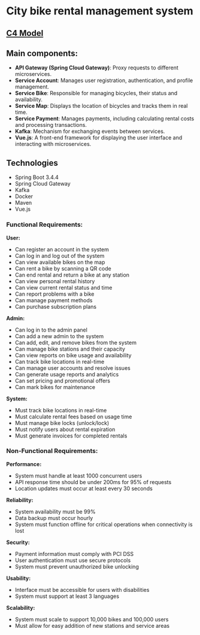 # City bike rental management system
## [C4 Model](https://drive.google.com/file/d/1B0YqFhIPC5O9Iab_oIx6Y92gEqxcaK4J/view?usp=sharing)

## Main components:
- **API Gateway (Spring Cloud Gateway)**: Proxy requests to different microservices.
- **Service Account**: Manages user registration, authentication, and profile management.
- **Service Bike**: Responsible for managing bicycles, their status and availability.
- **Service Map**: Displays the location of bicycles and tracks them in real time.
- **Service Payment**: Manages payments, including calculating rental costs and processing transactions.
- **Kafka**: Mechanism for exchanging events between services.
- **Vue.js**: A front-end framework for displaying the user interface and interacting with microservices.

## Technologies
- Spring Boot 3.4.4
- Spring Cloud Gateway
- Kafka
- Docker
- Maven
- Vue.js

### Functional Requirements:

**User:**
- Can register an account in the system
- Can log in and log out of the system
- Can view available bikes on the map
- Can rent a bike by scanning a QR code
- Can end rental and return a bike at any station
- Can view personal rental history
- Can view current rental status and time
- Can report problems with a bike
- Can manage payment methods
- Can purchase subscription plans

**Admin:**
- Can log in to the admin panel
- Can add a new admin to the system
- Can add, edit, and remove bikes from the system
- Can manage bike stations and their capacity
- Can view reports on bike usage and availability
- Can track bike locations in real-time
- Can manage user accounts and resolve issues
- Can generate usage reports and analytics
- Can set pricing and promotional offers
- Can mark bikes for maintenance

**System:**
- Must track bike locations in real-time
- Must calculate rental fees based on usage time
- Must manage bike locks (unlock/lock)
- Must notify users about rental expiration
- Must generate invoices for completed rentals

### Non-Functional Requirements:

**Performance:**
- System must handle at least 1000 concurrent users
- API response time should be under 200ms for 95% of requests
- Location updates must occur at least every 30 seconds

**Reliability:**
- System availability must be 99%
- Data backup must occur hourly
- System must function offline for critical operations when connectivity is lost

**Security:**
- Payment information must comply with PCI DSS
- User authentication must use secure protocols
- System must prevent unauthorized bike unlocking

**Usability:**
- Interface must be accessible for users with disabilities
- System must support at least 3 languages

**Scalability:**
- System must scale to support 10,000 bikes and 100,000 users
- Must allow for easy addition of new stations and service areas
